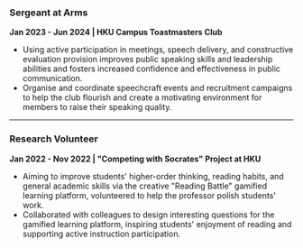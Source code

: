 ### **Sergeant at Arms**  
**Jan 2023 - Jun 2024 | HKU Campus Toastmasters Club**  
 
- Using active participation in meetings, speech delivery, and constructive evaluation provision improves public speaking skills and leadership abilities and fosters increased confidence and effectiveness in public communication.
- Organise and coordinate speechcraft events and recruitment campaigns to help the club flourish and create a motivating environment for members to raise their speaking quality.


---

### **Research Volunteer**  
**Jan 2022 - Nov 2022 | "Competing with Socrates" Project at HKU**  
 
- Aiming to improve students' higher-order thinking, reading habits, and general academic skills via the creative "Reading Battle" gamified learning platform, volunteered to help the professor polish students' work.
- Collaborated with colleagues to design interesting questions for the gamified learning platform, inspiring students' enjoyment of reading and supporting active instruction participation.
